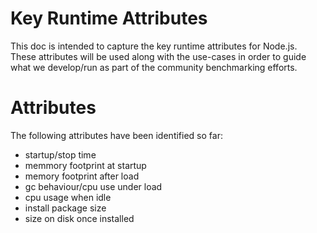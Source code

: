 # Key Runtime Attributes

This doc is intended to capture the key runtime attributes for Node.js.  
These attributes will be used along with the use-cases in order to
guide what we develop/run as part of the community benchmarking
efforts.

# Attributes

The following attributes have been identified so far:

* startup/stop time
* memmory footprint at startup
* memory footprint after load
* gc behaviour/cpu use under load
* cpu usage when idle
* install package size
* size on disk once installed

